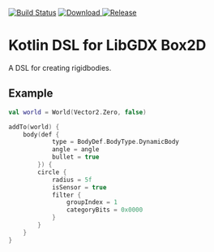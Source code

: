 [![Build Status](https://semaphoreci.com/api/v1/jkly/gdx-box2d-kotlin/branches/master/shields_badge.svg)](https://semaphoreci.com/jkly/gdx-box2d-kotlin) [ ![Download](https://api.bintray.com/packages/jkly/releases/gdx-box2d-kotlin/images/download.svg) ](https://bintray.com/jkly/releases/gdx-box2d-kotlin/_latestVersion) [![Release](https://jitpack.io/v/Jkly/gdx-box2d-kotlin.svg)](https://jitpack.io/#Jkly/gdx-box2d-kotlin)

# Kotlin DSL for LibGDX Box2D
A DSL for creating rigidbodies.

## Example
```kotlin
val world = World(Vector2.Zero, false)

addTo(world) {
    body(def {
            type = BodyDef.BodyType.DynamicBody
            angle = angle
            bullet = true
        }) {
        circle {
            radius = 5f
            isSensor = true
            filter {
                groupIndex = 1
                categoryBits = 0x0000
            }
        }
    }
}
```
